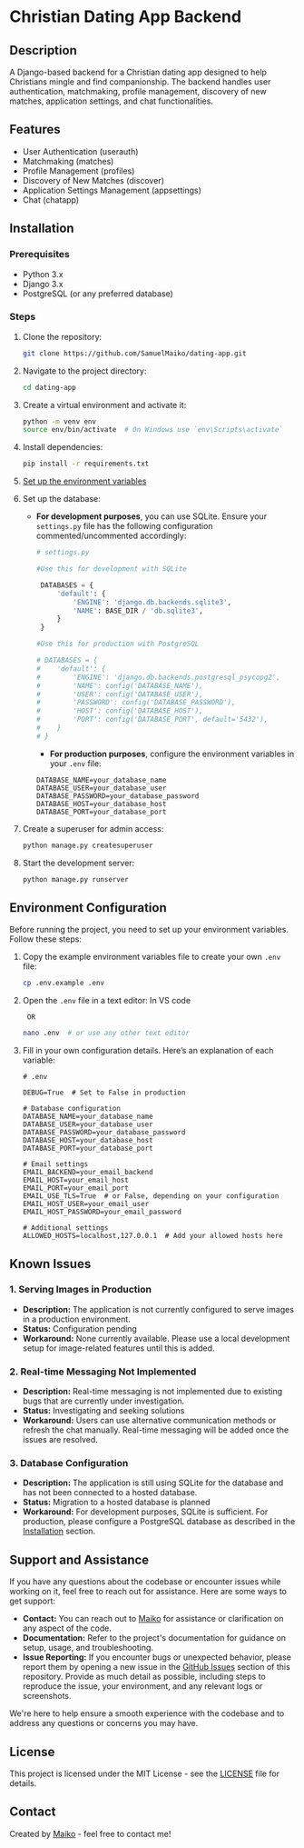 # Christian Dating App Backend


## Description
A Django-based backend for a Christian dating app designed to help Christians mingle and find companionship. The backend handles user authentication, matchmaking, profile management, discovery of new matches, application settings, and chat functionalities.

## Features
- User Authentication (userauth)
- Matchmaking (matches)
- Profile Management (profiles)
- Discovery of New Matches (discover)
- Application Settings Management (appsettings)
- Chat (chatapp)

## Installation

### Prerequisites
- Python 3.x
- Django 3.x
- PostgreSQL (or any preferred database)

### Steps

1. Clone the repository:
    ```bash
    git clone https://github.com/SamuelMaiko/dating-app.git
    ```

2. Navigate to the project directory:
    ```bash
    cd dating-app
    ```

3. Create a virtual environment and activate it:
    ```bash
    python -m venv env
    source env/bin/activate  # On Windows use `env\Scripts\activate`
    ```

4. Install dependencies:
    ```bash
    pip install -r requirements.txt
    ```

5. [Set up the environment variables](#environment-configuration)

6. Set up the database:
    - **For development purposes**, you can use SQLite. Ensure your `settings.py` file has the following configuration commented/uncommented accordingly:
        ```python
        # settings.py

        #Use this for development with SQLite

         DATABASES = {
             'default': {
                 'ENGINE': 'django.db.backends.sqlite3',
                 'NAME': BASE_DIR / 'db.sqlite3',
             }
         }

        #Use this for production with PostgreSQL

        # DATABASES = {
        #    'default': {
        #        'ENGINE': 'django.db.backends.postgresql_psycopg2',
        #        'NAME': config('DATABASE_NAME'),
        #        'USER': config('DATABASE_USER'),
        #        'PASSWORD': config('DATABASE_PASSWORD'),
        #        'HOST': config('DATABASE_HOST'),
        #        'PORT': config('DATABASE_PORT', default='5432'),
        #    }
        # }
        ```
        
        - **For production purposes**, configure the environment variables in your `.env` file:
        ```plaintext
        DATABASE_NAME=your_database_name
        DATABASE_USER=your_database_user
        DATABASE_PASSWORD=your_database_password
        DATABASE_HOST=your_database_host
        DATABASE_PORT=your_database_port
        ```

7. Create a superuser for admin access:
    ```bash
    python manage.py createsuperuser
    ```

8. Start the development server:
    ```bash
    python manage.py runserver
    ```

## Environment Configuration

Before running the project, you need to set up your environment variables. Follow these steps:

1. Copy the example environment variables file to create your own `.env` file:
    ```bash
    cp .env.example .env
    ```

2. Open the `.env` file in a text editor:
    In VS code 

        OR 

    ```bash
    nano .env  # or use any other text editor
    ```

3. Fill in your own configuration details. Here’s an explanation of each variable:

    ```plaintext
    # .env

    DEBUG=True  # Set to False in production

    # Database configuration
    DATABASE_NAME=your_database_name
    DATABASE_USER=your_database_user
    DATABASE_PASSWORD=your_database_password
    DATABASE_HOST=your_database_host
    DATABASE_PORT=your_database_port

    # Email settings
    EMAIL_BACKEND=your_email_backend
    EMAIL_HOST=your_email_host
    EMAIL_PORT=your_email_port
    EMAIL_USE_TLS=True  # or False, depending on your configuration
    EMAIL_HOST_USER=your_email_user
    EMAIL_HOST_PASSWORD=your_email_password

    # Additional settings
    ALLOWED_HOSTS=localhost,127.0.0.1  # Add your allowed hosts here
    ```

## Known Issues

### 1. Serving Images in Production
- **Description:** The application is not currently configured to serve images in a production environment.
- **Status:** Configuration pending
- **Workaround:** None currently available. Please use a local development setup for image-related features until this is added.

### 2. Real-time Messaging Not Implemented
- **Description:** Real-time messaging is not implemented due to existing bugs that are currently under investigation.
- **Status:** Investigating and seeking solutions
- **Workaround:** Users can use alternative communication methods or refresh the chat manually. Real-time messaging will be added once the issues are resolved.

### 3. Database Configuration
- **Description:** The application is still using SQLite for the database and has not been connected to a hosted database.
- **Status:** Migration to a hosted database is planned
- **Workaround:** For development purposes, SQLite is sufficient. For production, please configure a PostgreSQL database as described in the [Installation](#installation) section.


## Support and Assistance

If you have any questions about the codebase or encounter issues while working on it, feel free to reach out for assistance. Here are some ways to get support:

- **Contact:** You can reach out to [Maiko](mailto:samuel.maiko.dev@gmail.com) for assistance or clarification on any aspect of the code.
- **Documentation:** Refer to the project's documentation for guidance on setup, usage, and troubleshooting.
- **Issue Reporting:** If you encounter bugs or unexpected behavior, please report them by opening a new issue in the [GitHub Issues](https://github.com/SamuelMaiko/dating-app/issues) section of this repository. Provide as much detail as possible, including steps to reproduce the issue, your environment, and any relevant logs or screenshots.

We're here to help ensure a smooth experience with the codebase and to address any questions or concerns you may have.


## License
This project is licensed under the MIT License - see the [LICENSE](LICENSE) file for details.

## Contact
Created by [Maiko](mailto:samuel.maiko.dev@gmail.com) - feel free to contact me!